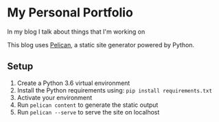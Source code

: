 # My Personal Portfolio

In my blog I talk about things that I'm working on

This blog uses [Pelican](http://blog.getpelican.com/), a static site generator powered by Python.

## Setup

1. Create a Python 3.6 virtual environment
2. Install the Python requirements using: ```pip install requirements.txt```
3. Activate your environment
4. Run ```pelican content``` to generate the static output
5. Run ```pelican --serve``` to serve the site on localhost
